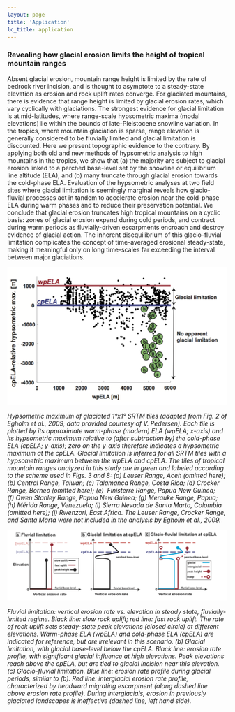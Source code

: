 ```yaml
---
layout: page
title: 'Application'
lc_title: application
---
```


### Revealing how glacial erosion limits the height of tropical mountain ranges


Absent glacial erosion, mountain range height is limited by the 
rate of bedrock river incision, and is thought
to asymptote to a steady-state elevation as erosion and rock uplift rates converge. 
For glaciated mountains, there is evidence that range height 
is limited by glacial erosion rates, 
which vary cyclically with glaciations. The strongest evidence for glacial limitation 
is at mid-latitudes, where range-scale hypsometric maxima (modal elevations) lie within 
the bounds of late-Pleistocene snowline variation. In the tropics, where mountain 
glaciation is sparse, range elevation is generally considered to be fluvially limited
and glacial limitation is discounted. Here we present topographic evidence to the
contrary. By applying both old and new methods of hypsometric analysis to high
mountains in the tropics, we show that (a) the majority are subject to glacial 
erosion linked to a perched base-level set by the snowline or equilibrium line 
altitude (ELA), and (b) many truncate through glacial erosion towards the cold-phase
ELA. Evaluation of the hypsometric analyses at two field sites where glacial 
limitation is seemingly marginal reveals how glacio-fluvial processes act in 
tandem to accelerate erosion near the cold-phase ELA during warm phases and to
reduce their preservation potential. We conclude that glacial erosion truncates
high tropical mountains on a cyclic basis: zones of glacial erosion expand during 
cold periods, and contract during warm periods as fluvially-driven escarpments 
encroach and destroy evidence of glacial action. The inherent disequilibrium of
this glacio-fluvial limitation complicates the concept of time-averaged erosional
steady-state, making it meaningful only
on long time-scales far exceeding the interval between major glaciations.


![Hypsometric maximum of glaciated 1°x1° SRTM tiles](img/f01.png)

*Hypsometric maximum of glaciated 1°x1° SRTM tiles (adapted from Fig. 2 of 
Egholm et al., 2009, data provided courtesy of V. Pedersen). Each tile is plotted by its 
approximate warm-phase (modern) ELA (wpELA; x-axis) and its hypsometric maximum relative 
to (after subtraction by) the cold-phase ELA (cpELA; y-axis); zero on the y-axis 
therefore indicates a hypsometric maximum at the cpELA. Glacial limitation is inferred 
for all SRTM tiles with a hypsometric maximum between the wpELA and cpELA. The tiles of 
tropical mountain ranges analyzed in this study are in green and labeled according to the 
scheme used in Figs. 3 and 8: (a) Leuser Range, Aceh (omitted here); (b) Central Range, 
Taiwan; (c) Talamanca Range, Costa Rica; (d) Crocker Range, Borneo (omitted here); (e) 
Finisterre Range, Papua New Guinea; (f) Owen Stanley Range, Papua New Guinea; 
(g) Merauke Range, Papua; (h) Mérida Range, Venezuela; (i) Sierra Nevada de Santa Marta, 
Colombia (omitted here); (j) Rwenzori, East Africa. The Leuser Range, Crocker Range, 
and Santa Marta were not included in the analysis by Egholm et al., 2009.*

![Fluvial vs glacial limitation](img/f02.png)

*Fluvial limitation: vertical erosion rate vs. elevation in steady state, 
fluvially-limited regime. Black line: slow rock uplift; red line: fast rock uplift. 
The rate of rock uplift sets steady-state peak elevations (closed circle) at different 
elevations. Warm-phase ELA (wpELA) and cold-phase ELA (cpELA) are indicated for reference,
 but are irrelevant in this scenario. (b) Glacial limitation, with glacial base-level 
 below the cpELA. Black line: erosion rate profile, with significant glacial influence 
 at high elevations. Peak elevations reach above the cpELA, but are tied to glacial 
 incision near this elevation. (c) Glacio-fluvial limitation. Blue line: erosion rate 
 profile during glacial periods, similar to (b). Red line: interglacial erosion rate 
 profile, characterized by headward migrating escarpment (along dashed line above erosion
  rate profile). During interglacials, erosion in previously glaciated landscapes is 
  ineffective (dashed line, left hand side).*
